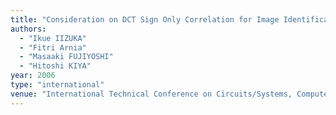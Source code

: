 ```yaml
---
title: "Consideration on DCT Sign Only Correlation for Image Identification"
authors:
  - "Ikue IIZUKA"
  - "Fitri Arnia"
  - "Masaaki FUJIYOSHI"
  - "Hitoshi KIYA"
year: 2006
type: "international"
venue: "International Technical Conference on Circuits/Systems, Computers and Communications, Vol. II, pp. WPM2-6-3, Chiang Mai, Thailand, 2006-07-12."
---
```

